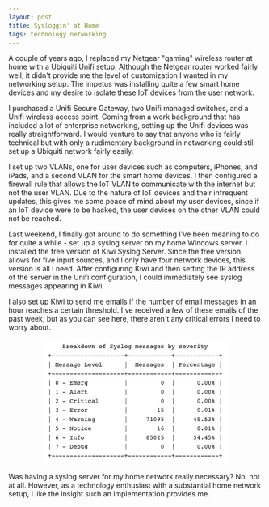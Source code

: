 ```yaml
---
layout: post
title: Sysloggin' at Home
tags: technology networking
---
```


A couple of years ago, I replaced my Netgear "gaming" wireless router at home with a Ubiquiti Unifi setup. Although the Netgear router worked fairly well, it didn't provide me the level of customization I wanted in my networking setup. The impetus was installing quite a few smart home devices and my desire to isolate these IoT devices from the user network.

I purchased a Unifi Secure Gateway, two Unifi managed switches, and a Unifi wireless access point. Coming from a work background that has included a lot of enterprise networking, setting up the Unifi devices was really straightforward. I would venture to say that anyone who is fairly technical but with only a rudimentary background in networking could still set up a Ubiquiti network fairly easily.

I set up two VLANs, one for user devices such as computers, iPhones, and iPads, and a second VLAN for the smart home devices. I then configured a firewall rule that allows the IoT VLAN to communicate with the internet but not the user VLAN. Due to the nature of IoT devices and their infrequent updates, this gives me some peace of mind about my user devices, since if an IoT device were to be hacked, the user devices on the other VLAN could not be reached.

Last weekend, I finally got around to do something I've been meaning to do for quite a while - set up a syslog server on my home Windows server. I installed the free version of Kiwi Syslog Server. Since the free version allows for five input sources, and I only have four network devices, this version is all I need. After configuring Kiwi and then setting the IP address of the server in the Unifi configuration, I could immediately see syslog messages appearing in Kiwi.

I also set up Kiwi to send me emails if the number of email messages in an hour reaches a certain threshold. I've received a few of these emails of the past week, but as you can see here, there aren't any critical errors I need to worry about.

<p align="center"> 
  <img src="/images/Syslog_Messages_001.png">
</p>

Was having a syslog server for my home network really necessary? No, not at all. However, as a technology enthusiast with a substantial home network setup, I like the insight such an implementation provides me.
